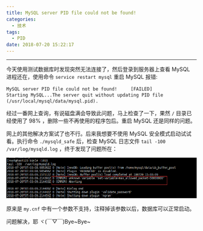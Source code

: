 ```yaml
---
title: MySQL server PID file could not be found!
categories:
  - 技术
tags:
  - PID
date: 2018-07-20 15:22:17
---
```


---
今天使用测试数据库时发现突然无法连接了，然后登录到服务器上查看 MySQL 进程还在，使用命令 `service restart mysql` 重启 MySQL 报错:
```
MySQL server PID file could not be found!     [FAILED]
Starting MySQL...The server quit without updating PID file (/usr/local/mysql/data/mysql.pid).
```

经过一番网上查询，有说磁盘满会导致此问题，马上检查了一下，果然 `/` 目录已经使用了 98% ，删除一些不再使用的程序包后。重启 MySQL 还是同样的问题。

<!-- more -->
网上的其他解决方案试了也不行。后来我想要不使用 MySQL 安全模式启动试试看。执行命令 `./mysqld_safe` 后，检查 MySQL 日志文件 `tail -100  /var/log/mysqld.log` ，终于发现了问题所在：

![](https://raw.githubusercontent.com/toypipi/graph_bed/master/image/20180720/%E9%97%AE%E9%A2%98%E5%8E%9F%E5%9B%A0.png)

原来是 `my.cnf` 中有一个参数不支持，注释掉该参数以后，数据库可以正常启动。

问题解决，耶 ヾ(￣▽￣)Bye~Bye~ 

